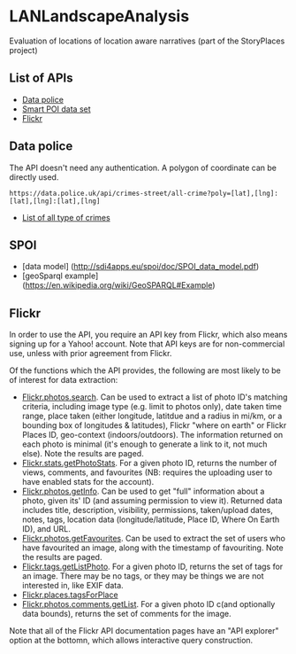 # LANLandscapeAnalysis
Evaluation of locations of location aware narratives (part of the StoryPlaces project)


## List of APIs

* [Data police](https://data.police.uk/)
* [Smart POI data set](http://sdi4apps.eu/spoi/)
* [Flickr](https://www.flickr.com/services/developer/api/)

## Data police

The API doesn't need any authentication. A polygon of coordinate can be directly used. 

```
https://data.police.uk/api/crimes-street/all-crime?poly=[lat],[lng]:[lat],[lng]:[lat],[lng]
```
* [List of all type of crimes](https://www.police.uk/about-this-site/faqs/#what-do-the-crime-categories-mean)

## SPOI
* [data model] (http://sdi4apps.eu/spoi/doc/SPOI_data_model.pdf)
* [geoSparql example] (https://en.wikipedia.org/wiki/GeoSPARQL#Example)


## Flickr

In order to use the API, you require an API key from Flickr, which also means signing up for a Yahoo! account.  Note that API keys are for non-commercial use, unless with prior agreement from Flickr.

Of the functions which the API provides, the following are most likely to be of interest for data extraction:
* [Flickr.photos.search](https://www.flickr.com/services/api/flickr.photos.search.html).  Can be used to extract a list of photo ID's matching criteria, including image type (e.g. limit to photos only), date taken time range, place taken (either longitude, latitdue and a radius in mi/km, or a bounding box of longitudes & latitudes), Flickr "where on earth" or Flickr Places ID, geo-context (indoors/outdoors).  The information returned on each photo is minimal (it's enough to generate a link to it, not much else).  Note the results are paged.
* [Flickr.stats.getPhotoStats](https://www.flickr.com/services/api/flickr.stats.getPhotoStats.html).  For a given photo ID, returns the number of views, comments, and favourites (NB: requires the uploading user to have enabled stats for the account).
* [Flickr.photos.getInfo](https://www.flickr.com/services/api/flickr.photos.getInfo.html).  Can be used to get "full" information about a photo, given its' ID (and assuming permission to view it).  Returned data includes title, description, visibility, permissions, taken/upload dates, notes, tags, location data (longitude/latitude, Place ID, Where On Earth ID), and URL.
* [Flickr.photos.getFavourites](https://www.flickr.com/services/api/flickr.photos.getFavorites.html). Can be used to extract the set of users who have favourited an image, along with the timestamp of favouriting.  Note the results are paged.
* [Flickr.tags.getListPhoto](https://www.flickr.com/services/api/explore/flickr.tags.getListPhoto). For a given photo ID, returns the set of tags for an image.  There may be no tags, or they may be things we are not interested in, like EXIF data.
* [Flickr.places.tagsForPlace](https://www.flickr.com/services/api/flickr.places.tagsForPlace.html)
* [Flickr.photos.comments.getList](https://www.flickr.com/services/api/flickr.photos.comments.getList.html). For a given photo ID c(and optionally data bounds), returns the set of comments for the image.

Note that all of the Flickr API documentation pages have an "API explorer" option at the bottomn, which allows interactive query construction.
